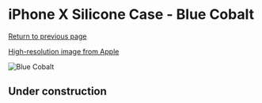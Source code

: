 # iPhone X Silicone Case - Blue Cobalt

[Return to previous page](/iphone_x)

[High-resolution image from Apple](https://store.storeimages.cdn-apple.com/8756/as-images.apple.com/is/MQT42?wid=4500&hei=4500&fmt=png)

<div style="width: 512px"><img src="/almost_uncompressed/MQT42.webp" alt="Blue Cobalt"></div>

## Under construction

